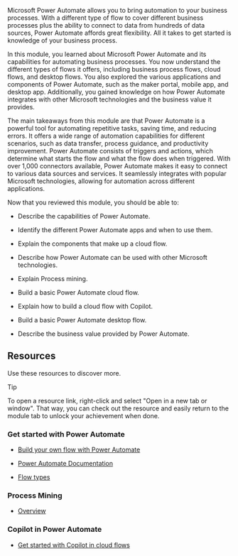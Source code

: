 
Microsoft Power Automate allows you to bring automation to your business processes. With a different type of flow to cover different business processes plus the ability to connect to data from hundreds of data sources, Power Automate affords great flexibility. All it takes to get started is knowledge of your business process.

In this module, you learned about Microsoft Power Automate and its capabilities for automating business processes. You now understand the different types of flows it offers, including business process flows, cloud flows, and desktop flows. You also explored the various applications and components of Power Automate, such as the maker portal, mobile app, and desktop app. Additionally, you gained knowledge on how Power Automate integrates with other Microsoft technologies and the business value it provides.

The main takeaways from this module are that Power Automate is a powerful tool for automating repetitive tasks, saving time, and reducing errors. It offers a wide range of automation capabilities for different scenarios, such as data transfer, process guidance, and productivity improvement. Power Automate consists of triggers and actions, which determine what starts the flow and what the flow does when triggered. With over 1,000 connectors available, Power Automate makes it easy to connect to various data sources and services. It seamlessly integrates with popular Microsoft technologies, allowing for automation across different applications.

Now that you reviewed this module, you should be able to:

- Describe the capabilities of Power Automate.

- Identify the different Power Automate apps and when to use them. 

- Explain the components that make up a cloud flow.

- Describe how Power Automate can be used with other Microsoft technologies.

- Explain Process mining.

- Build a basic Power Automate cloud flow.

- Explain how to build a cloud flow with Copilot.

- Build a basic Power Automate desktop flow.

- Describe the business value provided by Power Automate.


## Resources

Use these resources to discover more.

> [!TIP]
> To open a resource link, right-click and select "Open in a new tab or window". That way, you can check out the resource and easily return to the module tab to unlock your achievement when done.

### Get started with Power Automate

- [Build your own flow with Power Automate](https://flow.microsoft.com/)

- [Power Automate Documentation](/flow/)

- [Flow types](/power-automate/flow-types)

### Process Mining

- [Overview](/power-automate/process-mining-overview)

### Copilot in Power Automate

- [Get started with Copilot in cloud flows](/power-automate/get-started-with-copilot)
